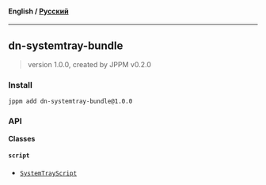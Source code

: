 #### **English** / [Русский](README.ru.md)

---

## dn-systemtray-bundle
> version 1.0.0, created by JPPM v0.2.0


### Install
```
jppm add dn-systemtray-bundle@1.0.0
```

### API
**Classes**

#### `script`

- [`SystemTrayScript`](https://github.com/jphp-compiler/develnext/blob/master/bundles/dn-systemtray-bundle/api-docs/classes/script/SystemTrayScript.md)